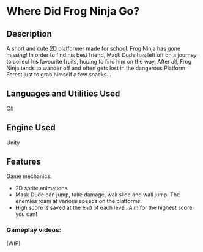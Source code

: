 # Where Did Frog Ninja Go?

## Description
A short and cute 2D platformer made for school. 
Frog Ninja has gone missing! In order to find his best friend, Mask Dude has left off on a journey to collect his favourite fruits, hoping to find him on the way. After all, Frog Ninja tends to wander off and often gets lost in the dangerous Platform Forest just to grab himself a few snacks...

## Languages and Utilities Used
C#

## Engine Used
Unity

## Features
Game mechanics:
- 2D sprite animations.
- Mask Dude can jump, take damage, wall slide and wall jump. The enemies roam at various speeds on the platforms.
- High score is saved at the end of each level. Aim for the highest score you can!

### Gameplay videos:
(WIP)
